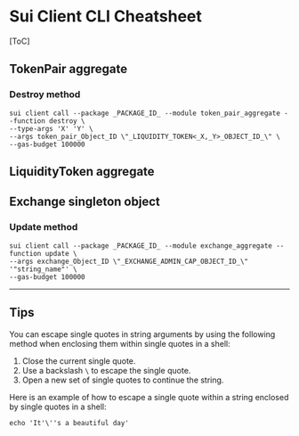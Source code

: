 # Sui Client CLI Cheatsheet

[ToC]

## TokenPair aggregate

### Destroy method

```shell
sui client call --package _PACKAGE_ID_ --module token_pair_aggregate --function destroy \
--type-args 'X' 'Y' \
--args token_pair_Object_ID \"_LIQUIDITY_TOKEN<_X,_Y>_OBJECT_ID_\" \
--gas-budget 100000
```

## LiquidityToken aggregate

## Exchange singleton object

### Update method

```shell
sui client call --package _PACKAGE_ID_ --module exchange_aggregate --function update \
--args exchange_Object_ID \"_EXCHANGE_ADMIN_CAP_OBJECT_ID_\" '"string_name"' \
--gas-budget 100000
```


---

## Tips

You can escape single quotes in string arguments by using the following method when enclosing them within single quotes in a shell:

1. Close the current single quote.
2. Use a backslash `\` to escape the single quote.
3. Open a new set of single quotes to continue the string.

Here is an example of how to escape a single quote within a string enclosed by single quotes in a shell:

```shell
echo 'It'\''s a beautiful day'
```

